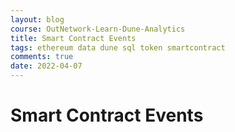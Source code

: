 ```yaml
---
layout: blog
course: OutNetwork-Learn-Dune-Analytics
title: Smart Contract Events
tags: ethereum data dune sql token smartcontract
comments: true
date: 2022-04-07
---
```


# Smart Contract Events

